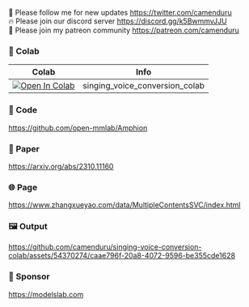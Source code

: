 🐣 Please follow me for new updates https://twitter.com/camenduru <br />
🔥 Please join our discord server https://discord.gg/k5BwmmvJJU <br />
🥳 Please join my patreon community https://patreon.com/camenduru <br />

### 🦒 Colab

| Colab | Info
| --- | --- |
[![Open In Colab](https://colab.research.google.com/assets/colab-badge.svg)](https://colab.research.google.com/github/camenduru/singing-voice-conversion-colab/blob/main/singing_voice_conversion_colab.ipynb) | singing_voice_conversion_colab

### 🧬 Code
https://github.com/open-mmlab/Amphion

### 📄 Paper
https://arxiv.org/abs/2310.11160

### 🌐 Page
https://www.zhangxueyao.com/data/MultipleContentsSVC/index.html

### 🖼 Output

https://github.com/camenduru/singing-voice-conversion-colab/assets/54370274/caae796f-20a8-4072-9596-be355cde1628

### 🏢 Sponsor
https://modelslab.com
